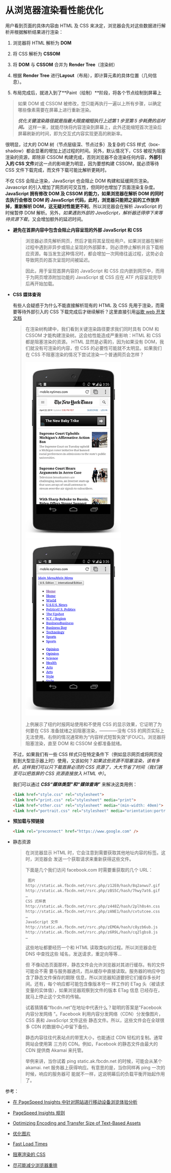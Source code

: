 # 从浏览器渲染看性能优化

用户看到页面的具体内容由 HTML 及 CSS 来决定，浏览器会先对这些数据进行解析并根据解析结果进行渲染：

1. 浏览器将 HTML 解析为 **DOM**

2. 将 CSS 解析为 **CSSOM**

3. 将 **DOM** 与 **CSSOM** 合并为 **Render Tree**（渲染树）

4. 根据 **Render Tree** 进行**Layout**（布局），即计算元素的具体位置（几何信息）。

5. 布局完成后，就进入到了**Paint（绘制）**阶段，将各个节点绘制到屏幕上

> 如果 DOM 或 CSSOM 被修改，您只能再执行一遍以上所有步骤，以确定哪些像素需要在屏幕上进行重新渲染。
>
> **_优化关键渲染路径就是指最大限度缩短执行上述第 1 步至第 5 步耗费的总时间。_** 这样一来，就能尽快将内容渲染到屏幕上，此外还能缩短首次渲染后屏幕刷新的时间，即为交互式内容实现更高的刷新率。

很明显，过大的 DOM 树（节点层级深、节点过多）及复杂的 CSS 样式（box-shadow）都会显著的增加上述过程的时间。另外，默认情况下，CSS 被视为阻塞渲染的资源，即除非 CSSOM 构建完成，否则浏览器不会渲染任何内容，**外部引入的 CSS 文件**对这一点的影响更为明显，因为要想构建 CSSOM，就必须等待 CSS 文件下载完成，而文件下载可能比解析更耗时。

不仅 CSS 会阻止渲染，JavaScript 也会阻止 DOM 构建和延缓网页渲染。Javascript 的引入增加了网页的可交互性，但同时也增加了页面渲染复杂度。**JavaScript 拥有修改 DOM 及 CSSOM 的能力，如果浏览器在解析 DOM 的同时去执行会修改 DOM 的 JavaScript 代码，此时，浏览器只能把之前的工作放弃掉，重新解析 DOM，这无疑对性能更不利**。所以浏览器会在解析 JavaScript 的时候暂停 DOM 解析。另外，_如果遇到外部的 JavaScript，解析器还得停下来等待资源下载_，又会增加额外的延迟时间。

- **避免在首屏内容中包含会阻止内容呈现的外部 JavaScript 和 CSS**

  > 浏览器必须先解析网页，然后才能将其呈现给用户。如果浏览器在解析过程中遇到非异步或阻止呈现的外部脚本，则必须停止解析并且下载相应资源。每当发生这种情况时，都会增加一次网络往返过程，这势必会导致网页的首次呈现时间被延迟。
  >
  > 因此，用于呈现首屏内容的 JavaScript 和 CSS 应内嵌到网页中，而用于为网页增添附加功能的 JavaScript 或 CSS 应在 ATF 内容呈现完毕后再开始加载。

- **CSS 媒体查询**

  有些人会疑惑于为什么不能直接解析现有的 HTML 及 CSS 先用于渲染，而需要等待外部引入的 CSS 下载完成后才继续解析？这里直接引用[谷歌 web 开发文档](https://developers.google.com/web/fundamentals/performance/critical-rendering-path/render-blocking-css)

  > 在渲染树构建中，我们看到关键渲染路径要求我们同时具有 DOM 和 CSSOM 才能构建渲染树。这会给性能造成严重影响：HTML 和 CSS 都是阻塞渲染的资源。 HTML 显然是必需的，因为如果没有 DOM，我们就没有可渲染的内容，但 CSS 的必要性可能就不太明显。如果我们在 CSS 不阻塞渲染的情况下尝试渲染一个普通网页会怎样？
  >
  > ![有CSS](./assets/nytimes-css-device.png) ![无CSS](./assets/nytimes-nocss-device.png)
  >
  > 上例展示了纽约时报网站使用和不使用 CSS 的显示效果，它证明了为何要在 CSS 准备就绪之前阻塞渲染，————没有 CSS 的网页实际上无法使用。右侧的情况通常称为“内容样式短暂失效”(FOUC)。浏览器将阻塞渲染，直至 DOM 和 CSSOM 全都准备就绪。

  不过，如果我们有一些 CSS 样式只在特定条件下（例如显示网页或将网页投影到大型显示器上时）使用，又该如何？_如果这些资源不阻塞渲染，该有多好。这样我们可以只下载首屏必须的 CSS 资源了，大大节省了时间（我们甚至可以把首屏的 CSS 资源直接放入 HTML 中）_。

  我们可以通过 **_CSS“媒体类型”和“媒体查询”_** 来解决这类用例：

  ```HTML
  <link href="style.css" rel="stylesheet">
  <link href="print.css" rel="stylesheet" media="print">
  <link href="other.css" rel="stylesheet" media="(min-width: 40em)">
  <link href="portrait.css" rel="stylesheet" media="orientation:portrait">
  ```

- **预加载与预链接**

  ```html
  <link rel="preconnect" href="https://www.google.com" />
  ```

- 静态资源

  > 在浏览器显示 HTML 时，它会注意到需要获取其他地址内容的标签。这时，浏览器会 发送一个获取请求来重新获得这些文件。
  >
  > 下面是几个我们访问 facebook.com 时需要重获取的几个 URL：
  >
  > ```
  >  图片
  > http://static.ak.fbcdn.net/rsrc.php/z12E0/hash/8q2anwu7.gif
  > http://static.ak.fbcdn.net/rsrc.php/zBS5C/hash/7hwy7at6.gif
  > …
  > CSS 式样表
  > http://static.ak.fbcdn.net/rsrc.php/z448Z/hash/2plh8s4n.css
  > http://static.ak.fbcdn.net/rsrc.php/zANE1/hash/cvtutcee.css
  > …
  > JavaScript 文件
  > http://static.ak.fbcdn.net/rsrc.php/zEMOA/hash/c8yzb6ub.js
  > http://static.ak.fbcdn.net/rsrc.php/z6R9L/hash/cq2lgbs8.js
  > …
  > ```
  >
  > 这些地址都要经历一个和 HTML 读取类似的过程。所以浏览器会在 DNS 中查找这些 域名，发送请求，重定向等等...
  >
  > 但 不像动态页面那样，静态文件会允许浏览器对其进行缓存。有的文件可能会不需 要与服务器通讯，而从缓存中直接读取。服务器的响应中包含了静态文件保存的期限 信息，所以浏览器知道要把它们缓存多长时间。还有，每个响应都可能包含像版本号一 样工作的 ETag 头（被请求变量的实体值），如果浏览器观察到文件的版本 ETag 信息 已经存在，就马上停止这个文件的传输。
  >
  > 试着猜猜看“fbcdn.net”在地址中代表什么？聪明的答案是"Facebook 内容分发网络 "。Facebook 利用内容分发网络（CDN）分发像图片，CSS 表和 JavaScript 文件这些 静态文件。所以，这些文件会在全球很多 CDN 的数据中心中留下备份。
  >
  > 静态内容往往代表站点的带宽大小，也能通过 CDN 轻松的复制。通常网站会使用第 三方的 CDN。例如，Facebook 的静态文件由最大的 CDN 提供商 Akamai 来托管。
  >
  > 举例来讲，当你试着 ping static.ak.fbcdn.net 的时候，可能会从某个 akamai. net 服务器上获得响应。有意思的是，当你同样再 ping 一次的时候，响应的服务器可 能就不一样，这说明幕后的负载平衡开始起作用了。

参考：

- [在 PageSpeed Insights 中针对网站进行移动设备浏览体验分析](https://developers.google.com/speed/docs/insights/mobile)

- [PageSpeed Insights 规则](https://developers.google.com/speed/docs/insights/rules)

- [Optimizing Encoding and Transfer Size of Text-Based Assets](https://developers.google.com/web/fundamentals/performance/optimizing-content-efficiency/optimize-encoding-and-transfer#text-compression-with-gzip)

- [优化图片](https://developers.google.com/speed/docs/insights/OptimizeImages)

- [Fast Load Times](https://web.dev/fast)

- [阻塞渲染的 CSS](https://developers.google.com/web/fundamentals/performance/critical-rendering-path/render-blocking-css)

- [尽可能减少浏览器重排](https://developers.google.com/speed/docs/insights/browser-reflow)
